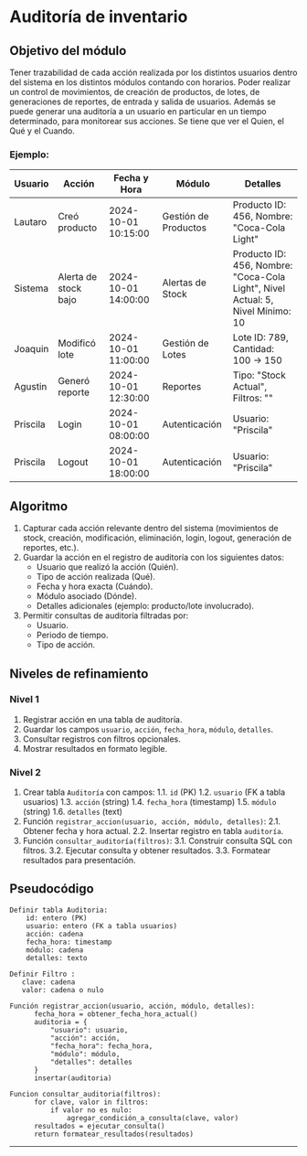 # Auditoría de inventario

## Objetivo del módulo
Tener trazabilidad de cada acción realizada por los distintos usuarios dentro del sistema en los distintos módulos contando con horarios. Poder realizar un control de movimientos, de creación de productos, de lotes, de generaciones de reportes, de entrada y salida de usuarios. Además se puede generar una auditoría a un usuario en particular en un tiempo determinado, para monitorear sus acciones. Se tiene que ver el Quien, el Qué y el Cuando. 

### Ejemplo:

| Usuario  | Acción               | Fecha y Hora        | Módulo               | Detalles                                                                       |
| -------- | -------------------- | ------------------- | -------------------- | ------------------------------------------------------------------------------ |
| Lautaro  | Creó producto        | 2024-10-01 10:15:00 | Gestión de Productos | Producto ID: 456, Nombre: "Coca-Cola Light"                                    |
| Sistema  | Alerta de stock bajo | 2024-10-01 14:00:00 | Alertas de Stock     | Producto ID: 456, Nombre: "Coca-Cola Light", Nivel Actual: 5, Nivel Mínimo: 10 |
| Joaquin  | Modificó lote        | 2024-10-01 11:00:00 | Gestión de Lotes     | Lote ID: 789, Cantidad: 100 -> 150                                             |
| Agustin  | Generó reporte       | 2024-10-01 12:30:00 | Reportes             | Tipo: "Stock Actual", Filtros: ""                                              |
| Priscila | Login                | 2024-10-01 08:00:00 | Autenticación        | Usuario: "Priscila"                                                            |
| Priscila | Logout               | 2024-10-01 18:00:00 | Autenticación        | Usuario: "Priscila"                                                            |


## Algoritmo

1. Capturar cada acción relevante dentro del sistema (movimientos de stock, creación, modificación, eliminación, login, logout, generación de reportes, etc.).
2. Guardar la acción en el registro de auditoría con los siguientes datos:
   - Usuario que realizó la acción (Quién).
   - Tipo de acción realizada (Qué).
   - Fecha y hora exacta (Cuándo).
   - Módulo asociado (Dónde).
   - Detalles adicionales (ejemplo: producto/lote involucrado).
3. Permitir consultas de auditoría filtradas por:
   - Usuario.
   - Periodo de tiempo.
   - Tipo de acción.

## Niveles de refinamiento 

### Nivel 1

1. Registrar acción en una tabla de auditoría.
2. Guardar los campos `usuario`, `acción`, `fecha_hora`, `módulo`, `detalles`.
3. Consultar registros con filtros opcionales.
4. Mostrar resultados en formato legible.


### Nivel 2

1. Crear tabla `Auditoría` con campos:
   1.1. `id` (PK)
   1.2. `usuario` (FK a tabla usuarios)
   1.3. `acción` (string)
   1.4. `fecha_hora` (timestamp)
   1.5. `módulo` (string)
   1.6. `detalles` (text)
2. Función `registrar_accion(usuario, acción, módulo, detalles)`:
   2.1. Obtener fecha y hora actual.
   2.2. Insertar registro en tabla `auditoría`.
3. Función `consultar_auditoría(filtros)`:
   3.1. Construir consulta SQL con filtros.
   3.2. Ejecutar consulta y obtener resultados.
   3.3. Formatear resultados para presentación.


## Pseudocódigo

```pseudo
Definir tabla Auditoria:
    id: entero (PK)
    usuario: entero (FK a tabla usuarios)
    acción: cadena
    fecha_hora: timestamp
    módulo: cadena
    detalles: texto

Definir Filtro :
   clave: cadena
   valor: cadena o nulo

Función registrar_accion(usuario, acción, módulo, detalles):
      fecha_hora = obtener_fecha_hora_actual()
      auditoria = {
          "usuario": usuario,
          "acción": acción,
          "fecha_hora": fecha_hora,
          "módulo": módulo,
          "detalles": detalles
      }
      insertar(auditoria)

Funcion consultar_auditoria(filtros):
      for clave, valor in filtros:
          if valor no es nulo:
              agregar_condición_a_consulta(clave, valor)
      resultados = ejecutar_consulta()
      return formatear_resultados(resultados)

```

---
